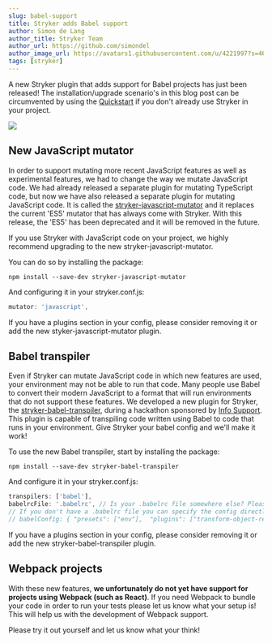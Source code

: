 ```yaml
---
slug: babel-support
title: Stryker adds Babel support
author: Simon de Lang
author_title: Stryker Team
author_url: https://github.com/simondel
author_image_url: https://avatars1.githubusercontent.com/u/4221997?s=460&u=d09f7c27690d66764ff2f2ebb6d9f8d5431ad9e3&v=4
tags: [stryker]
---
```


A new Stryker plugin that adds support for Babel projects has just been released!
The installation/upgrade scenario's in this blog post can be circumvented by using the [Quickstart](https://stryker-mutator.github.io/quickstart.html) if you don't already use Stryker in your project.
    
![](/images/blogs/love-babel.png)

## New JavaScript mutator

In order to support mutating more recent JavaScript features as well as experimental features, we had to change the way we mutate JavaScript code. 
We had already released a separate plugin for mutating TypeScript code, but now we have also released a separate plugin for mutating JavaScript code. 
It is called the [stryker-javascript-mutator](https://www.npmjs.com/package/stryker-javascript-mutator) and it replaces the current 'ES5' mutator that has always come with Stryker. With this release, the 'ES5' has been deprecated and it will be removed in the future.

If you use Stryker with JavaScript code on your project, we highly recommend upgrading to the new stryker-javascript-mutator. 

You can do so by installing the package:

```
npm install --save-dev stryker-javascript-mutator
```

And configuring it in your stryker.conf.js:

```js
mutator: 'javascript',
```

If you have a plugins section in your config, please consider removing it or add the new styker-javascript-mutator plugin.

## Babel transpiler

Even if Stryker can mutate JavaScript code in which new features are used, your environment may not be able to run that code. 
Many people use Babel to convert their modern JavaScript to a format that will run environments that do not support these features.
We developed a new plugin for Stryker, the [stryker-babel-transpiler](https://www.npmjs.com/package/stryker-babel-transpiler), during a hackathon sponsored by [Info Support](https://opensource.infosupport.com). 
This plugin is capable of transpiling code written using Babel to code that runs in your environment. Give Stryker your babel config and we'll make it work!

To use the new Babel transpiler, start by installing the package:

```
npm install --save-dev stryker-babel-transpiler
```

And configure it in your stryker.conf.js:

```js
transpilers: ['babel'],
babelrcFile: '.babelrc', // Is your .babelrc file somewhere else? Please specify it here.
// If you don't have a .babelrc file you can specify the config directly (Not recommended!):
// babelConfig: { "presets": ["env"],  "plugins": ["transform-object-rest-spread"] },
```

If you have a plugins section in your config, please consider removing it or add the new stryker-babel-transpiler plugin.

## Webpack projects

With these new features, **we unfortunately do not yet have support for projects using Webpack (such as React)**. 
If you need Webpack to bundle your code in order to run your tests please let us know what your setup is! This will help us with the development of Webpack support.

Please try it out yourself and let us know what your think!